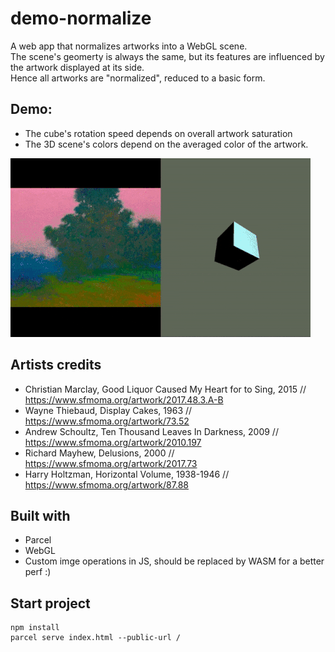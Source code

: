 # demo-normalize 

A web app that normalizes artworks into a WebGL scene.  
The scene's geomerty is always the same, but its features are influenced by the artwork displayed at its side.  
Hence all artworks are "normalized", reduced to a basic form.

## Demo:  

* The cube's rotation speed depends on overall artwork saturation 
* The 3D scene's colors depend on the averaged color of the artwork.  


![Demo Normalize](https://raw.githubusercontent.com/maudnals/demo-normalize/49012eecbb96275fca056bcb259be0e034c34813/doc/demo.gif)




## Artists credits 

* Christian Marclay, Good Liquor Caused My Heart for to Sing, 2015 // https://www.sfmoma.org/artwork/2017.48.3.A-B
* Wayne Thiebaud, Display Cakes, 1963 // https://www.sfmoma.org/artwork/73.52
* Andrew Schoultz, Ten Thousand Leaves In Darkness, 2009 // https://www.sfmoma.org/artwork/2010.197
* Richard Mayhew, Delusions, 2000 // https://www.sfmoma.org/artwork/2017.73
* Harry Holtzman, Horizontal Volume, 1938-1946 // https://www.sfmoma.org/artwork/87.88

## Built with  
* Parcel
* WebGL 
* Custom imge operations in JS, should be replaced by WASM for a better perf :)

## Start project 

```
npm install
parcel serve index.html --public-url /
```

